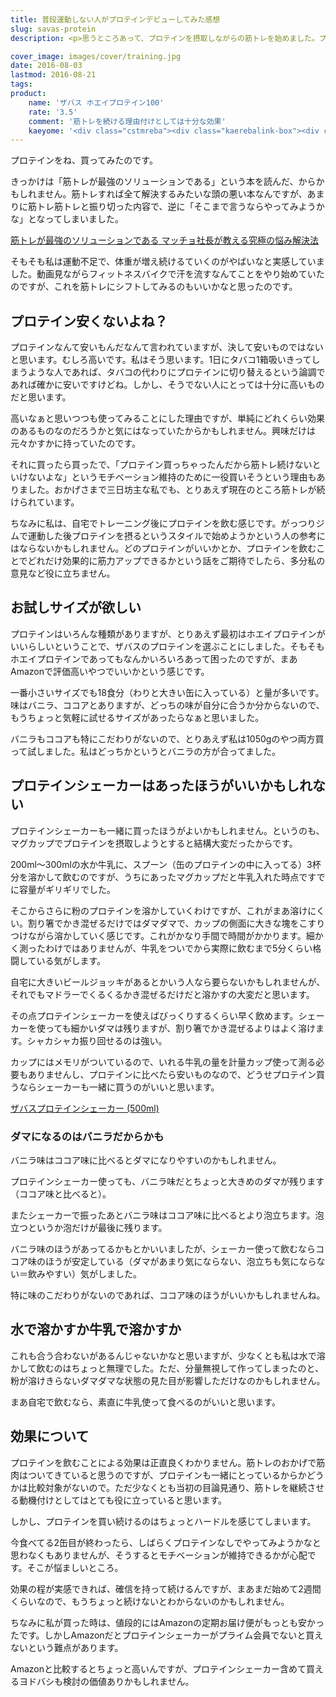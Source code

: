 ```yaml
---
title: 普段運動しない人がプロテインデビューしてみた感想
slug: savas-protein
description: <p>思うところあって、プロテインを摂取しながらの筋トレを始めました。プロテインの効果は正直良く分かりませんが、せっかく高いものを買ったんだからと、筋トレを継続する動機付けとしては十分な効果があると思います。</p>

cover_image: images/cover/training.jpg
date: 2016-08-03
lastmod: 2016-08-21
tags: 
product:
    name: 'ザバス ホエイプロテイン100'
    rate: '3.5'
    comment: '筋トレを続ける理由付けとしては十分な効果'
    kaeyome: '<div class="cstmreba"><div class="kaerebalink-box"><div class="kaerebalink-image"><a href="http://www.amazon.co.jp/exec/obidos/ASIN/B00IEA4UAY/illusionspace-22/ref=nosim/" target="_blank" ><img src="http://ecx.images-amazon.com/images/I/51Z5Sjb7Q4L._SL160_.jpg" style="border: none;" /></a></div><div class="kaerebalink-info"><div class="kaerebalink-name"><a href="http://www.amazon.co.jp/exec/obidos/ASIN/B00IEA4UAY/illusionspace-22/ref=nosim/" target="_blank" >ザバス ホエイプロテイン100 バニラ味【18食分】 378g</a><div class="kaerebalink-powered-date">posted with <a href="http://kaereba.com" rel="nofollow" target="_blank">カエレバ</a></div></div><div class="kaerebalink-detail"> 明治 2014-02-24    </div><div class="kaerebalink-link1"><div class="shoplinkamazon"><a href="http://www.amazon.co.jp/gp/search?keywords=%83U%83o%83X%81%40%83z%83G%83C%83v%83%8D%83e%83C%83%93100%81%40%83o%83j%83%89%96%A1&__mk_ja_JP=%83J%83%5E%83J%83i&tag=illusionspace-22" target="_blank" >Amazon</a></div><div class="shoplinkrakuten"><a href="http://hb.afl.rakuten.co.jp/hgc/0e95387f.f2aef20d.0e953880.25e412bd/?pc=http%3A%2F%2Fsearch.rakuten.co.jp%2Fsearch%2Fmall%2F%25E3%2582%25B6%25E3%2583%2590%25E3%2582%25B9%25E3%2580%2580%25E3%2583%259B%25E3%2582%25A8%25E3%2582%25A4%25E3%2583%2597%25E3%2583%25AD%25E3%2583%2586%25E3%2582%25A4%25E3%2583%25B3100%25E3%2580%2580%25E3%2583%2590%25E3%2583%258B%25E3%2583%25A9%25E5%2591%25B3%2F-%2Ff.1-p.1-s.1-sf.0-st.A-v.2%3Fx%3D0%26scid%3Daf_ich_link_urltxt%26m%3Dhttp%3A%2F%2Fm.rakuten.co.jp%2F" target="_blank" >楽天市場</a></div><div class="shoplinkyahoo"><a href="http://ck.jp.ap.valuecommerce.com/servlet/referral?sid=3085416&pid=882193779&vc_url=http%3A%2F%2Fsearch.shopping.yahoo.co.jp%2Fsearch%3Fp%3D%25E3%2582%25B6%25E3%2583%2590%25E3%2582%25B9%25E3%2580%2580%25E3%2583%259B%25E3%2582%25A8%25E3%2582%25A4%25E3%2583%2597%25E3%2583%25AD%25E3%2583%2586%25E3%2582%25A4%25E3%2583%25B3100%25E3%2580%2580%25E3%2583%2590%25E3%2583%258B%25E3%2583%25A9%25E5%2591%25B3" target="_blank" >Yahooショッピング<img src="http://ad.jp.ap.valuecommerce.com/servlet/gifbanner?sid=3085416&pid=882193779" height="1" width="1" border="0"></a></div></div></div><div class="booklink-footer"></div></div></div>'
---
```


<p>プロテインをね、買ってみたのです。</p>
<p>きっかけは「筋トレが最強のソリューションである」という本を読んだ、からかもしれません。筋トレすれば全て解決するみたいな頭の悪い本なんですが、あまりに筋トレ筋トレと振り切った内容で、逆に「そこまで言うならやってみようかな」となってしまいました。</p>
<div data-role="amazonjs" data-asin="4426608376" data-locale="JP" data-tmpl="" data-img-size="" class="asin_4426608376_JP_ amazonjs_item"><div class="amazonjs_indicator"><span class="amazonjs_indicator_img"></span><a class="amazonjs_indicator_title" href="#">筋トレが最強のソリューションである マッチョ社長が教える究極の悩み解決法</a><span class="amazonjs_indicator_footer"></span></div></div>
<p>そもそも私は運動不足で、体重が増え続けるていくのがやばいなと実感していました。動画見ながらフィットネスバイクで汗を流すなんてことをやり始めていたのですが、これを筋トレにシフトしてみるのもいいかなと思ったのです。</p>
<h2>プロテイン安くないよね？</h2>
<p>プロテインなんて安いもんだなんて言われていますが、決して安いものではないと思います。むしろ高いです。私はそう思います。1日にタバコ1箱吸いきってしまうような人であれば、タバコの代わりにプロテインに切り替えるという論調であれば確かに安いですけどね。しかし、そうでない人にとっては十分に高いものだと思います。</p>
<p>高いなぁと思いつつも使ってみることにした理由ですが、単純にどれくらい効果のあるものなのだろうかと気にはなっていたからかもしれません。興味だけは元々かすかに持っていたのです。</p>
<p>それに買ったら買ったで、「プロテイン買っちゃったんだから筋トレ続けないといけないよな」というモチベーション維持のために一役買いそうという理由もありました。おかげさまで三日坊主な私でも、とりあえず現在のところ筋トレが続けられています。</p>
<p>ちなみに私は、自宅でトレーニング後にプロテインを飲む感じです。がっつりジムで運動した後プロテインを摂るというスタイルで始めようかという人の参考にはならないかもしれません。どのプロテインがいいかとか、プロテインを飲むことでどれだけ効果的に筋力アップできるかという話をご期待でしたら、多分私の意見など役に立ちません。</p>
<h2>お試しサイズが欲しい</h2>
<p>プロテインはいろんな種類がありますが、とりあえず最初はホエイプロテインがいいらしいということで、ザバスのプロテインを選ぶことにしました。そもそもホエイプロテインであってもなんかいろいろあって困ったのですが、まあAmazonで評価高いやつでいいかという感じです。</p>
<p>一番小さいサイズでも18食分（わりと大きい缶に入っている）と量が多いです。味はバニラ、ココアとありますが、どっちの味が自分に合うか分からないので、もうちょっと気軽に試せるサイズがあったらなぁと思いました。</p>
<p>バニラもココアも特にこだわりがないので、とりあえず私は1050gのやつ両方買って試しました。私はどっちかというとバニラの方が合ってました。</p>
<h2>プロテインシェーカーはあったほうがいいかもしれない</h2>
<p>プロテインシェーカーも一緒に買ったほうがよいかもしれません。というのも、マグカップでプロテインを摂取しようとすると結構大変だったからです。</p>
<p>200ml〜300mlの水か牛乳に、スプーン（缶のプロテインの中に入ってる）3杯分を溶かして飲むのですが、うちにあったマグカップだと牛乳入れた時点ですでに容量がギリギリでした。</p>
<p>そこからさらに粉のプロテインを溶かしていくわけですが、これがまあ溶けにくい。割り箸でかき混ぜるだけではダマダマで、カップの側面に大きな塊をこすりつけながら溶かしていく感じです。これがかなり手間で時間がかかります。細かく測ったわけではありませんが、牛乳をついでから実際に飲むまで5分くらい格闘している気がします。</p>
<p>自宅に大きいビールジョッキがあるとかいう人なら要らないかもしれませんが、それでもマドラーでくるくるかき混ぜるだけだと溶かすの大変だと思います。</p>
<p>その点プロテインシェーカーを使えばびっくりするくらい早く飲めます。シェーカーを使っても細かいダマは残りますが、割り箸でかき混ぜるよりはよく溶けます。シャカシャカ振り回せるのは強い。</p>
<p>カップにはメモリがついているので、いれる牛乳の量を計量カップ使って測る必要もありませんし、プロテインに比べたら安いものなので、どうせプロテイン買うならシェーカーも一緒に買うのがいいと思います。</p>
<div data-role="amazonjs" data-asin="B0070SUW30" data-locale="JP" data-tmpl="" data-img-size="" class="asin_B0070SUW30_JP_ amazonjs_item"><div class="amazonjs_indicator"><span class="amazonjs_indicator_img"></span><a class="amazonjs_indicator_title" href="#">ザバスプロテインシェーカー (500ml)</a><span class="amazonjs_indicator_footer"></span></div></div>
<h3>ダマになるのはバニラだからかも</h3>
<p>バニラ味はココア味に比べるとダマになりやすいのかもしれません。</p>
<p>プロテインシェーカー使っても、バニラ味だとちょっと大きめのダマが残ります（ココア味と比べると）。</p>
<p>またシェーカーで振ったあとバニラ味はココア味に比べるとより泡立ちます。泡立つというか泡だけが最後に残ります。</p>
<p>バニラ味のほうがあってるかもとかいいましたが、シェーカー使って飲むならココア味のほうが安定している（ダマがあまり気にならない、泡立ちも気にならない＝飲みやすい）気がしました。</p>
<p>特に味のこだわりがないのであれば、ココア味のほうがいいかもしれませんね。</p>
<h2>水で溶かすか牛乳で溶かすか</h2>
<p>これも合う合わないがあるんじゃないかなと思いますが、少なくとも私は水で溶かして飲むのはちょっと無理でした。ただ、分量無視して作ってしまったのと、粉が溶けきらないダマダマな状態の見た目が影響しただけなのかもしれません。</p>
<p>まあ自宅で飲むなら、素直に牛乳使って食べるのがいいと思います。</p>
<h2>効果について</h2>
<p>プロテインを飲むことによる効果は正直良くわかりません。筋トレのおかげで筋肉はついてきていると思うのですが、プロテインも一緒にとっているからかどうかは比較対象がないので。ただ少なくとも当初の目論見通り、筋トレを継続させる動機付けとしてはとても役に立っていると思います。</p>
<p>しかし、プロテインを買い続けるのはちょっとハードルを感じてしまいます。</p>
<p>今食べてる2缶目が終わったら、しばらくプロテインなしでやってみようかなと思わなくもありませんが、そうするとモチベーションが維持できるかが心配です。そこが悩ましいところ。</p>
<p>効果の程が実感できれば、確信を持って続けるんですが、まあまだ始めて2週間くらいなので、もうちょっと続けないとわからないのかもしれません。</p>
<p>ちなみに私が買った時は、値段的にはAmazonの定期お届け便がもっとも安かったです。しかしAmazonだとプロテインシェーカーがプライム会員でないと買えないという難点があります。</p>
<p>Amazonと比較するとちょっと高いんですが、プロテインシェーカー含めて買えるヨドバシも検討の価値ありかもしれません。</p>

  